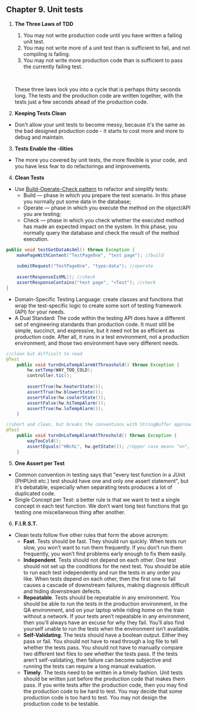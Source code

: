 ## Chapter 9. Unit tests

1. **The Three Laws of TDD**
   1. You may not write production code until you have written a failing unit test.
   2. You may not write more of a unit test than is sufficient to fail, and not compiling is failing.
   3. You may not write more production code than is sufficient to pass the currently failing test.

   <br/><div>These three laws lock you into a cycle that is perhaps thirty seconds long.
   The tests and the production code are written together,
   with the tests just a few seconds ahead of the production code.</div>

2. **Keeping Tests Clean**
- Don't allow your unit tests to become messy, because it's the same as the bad designed production code - 
it starts to cost more and more to debug and maintain. 

3. **Tests Enable the -ilities**
- The more you covered by unit tests,
the more flexible is your code, and you have less fear to do refactorings and improvements.

4. **Clean Tests**
- Use [Build-Operate-Check pattern](https://medium.com/swlh/usual-production-patterns-applied-to-integration-tests-50a941f0b04a)
  to refactor and simplify tests:
  - Build — phase in which you prepare the test scenario.
    In this phase you normally put some data in the database;
  - Operate — phase in which you execute the method on the object/API you are testing;
  - Check — phase in which you check whether the executed method has made an expected
    impact on the system. In this phase, you normally query the database and check
    the result of the method execution.

```java
public void testGetDataAsXml() throws Exception {
    makePageWithContent("TestPageOne", "test page"); //build
    
    submitRequest("TestPageOne", "type:data"); //operate
    
    assertResponseIsXML(); //check
    assertResponseContains("test page", "<Test"); //check
}
```
- Domain-Specific Testing Language: create classes and functions that wrap 
the test-specific logic to create some sort of testing framework (API) for your needs.
- A Dual Standard: The code within the testing API does have a different set of engineering standards
  than production code. It must still be simple, succinct, and expressive,
  but it need not be as efficient as production code. After all, it runs in a test environment,
  not a production environment, and those two environment have very different needs.
```java
//clean but difficult to read
@Test
    public void turnOnLoTempAlarmAtThreashold() throws Exception {
        hw.setTemp(WAY_TOO_COLD);
        controller.tic();
        
        assertTrue(hw.heaterState());
        assertTrue(hw.blowerState());
        assertFalse(hw.coolerState());
        assertFalse(hw.hiTempAlarm());
        assertTrue(hw.loTempAlarm());
    }

//short and clean, but breaks the conventions with StringBuffer approach
@Test
    public void turnOnLoTempAlarmAtThreshold() throws Exception {
        wayTooCold();
        assertEquals("HBchL", hw.getState()); //Upper case means "on", lower one means "off"
    }
```

5. **One Assert per Test**
- Common convention in testing says that "every test function in a JUnit (PHPUnit etc.) test should have one
  and only one assert statement", but it's debatable, especially when separating tests produces a lot of duplicated code.
- Single Concept per Test: a better rule is that we want to test a single concept in each test function. We don’t
  want long test functions that go testing one miscellaneous thing after another.

6. **F.I.R.S.T.**
- Clean tests follow five other rules that form the above acronym:
  - **Fast**. Tests should be fast. They should run quickly. When tests run slow, you won’t want
    to run them frequently. If you don’t run them frequently, you won’t find problems early
    enough to fix them easily.
  - **Independent**. Tests should not depend on each other. One test should not set up the conditions
    for the next test. You should be able to run each test independently and run the tests in
    any order you like. When tests depend on each other, then the first one to fail causes a cascade
    of downstream failures, making diagnosis difficult and hiding downstream defects.
  - **Repeatable**. Tests should be repeatable in any environment. You should be able to run the
    tests in the production environment, in the QA environment, and on your laptop while
    riding home on the train without a network. If your tests aren’t repeatable in any environment,
    then you’ll always have an excuse for why they fail. You’ll also find yourself unable
    to run the tests when the environment isn’t available.
  - **Self-Validating**. The tests should have a boolean output. Either they pass or fail. You
    should not have to read through a log file to tell whether the tests pass. You should not have
    to manually compare two different text files to see whether the tests pass. If the tests aren’t
    self-validating, then failure can become subjective and running the tests can require a long
    manual evaluation.
  - **Timely**. The tests need to be written in a timely fashion. Unit tests should be written just
    before the production code that makes them pass. If you write tests after the production
    code, then you may find the production code to be hard to test. You may decide that some
    production code is too hard to test. You may not design the production code to be testable.